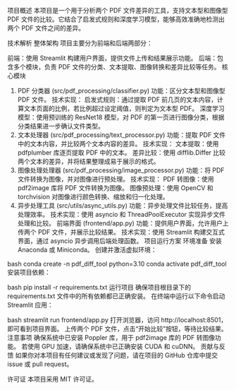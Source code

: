 项目概述
本项目是一个用于分析两个 PDF 文件差异的工具，支持文本型和图像型 PDF 文件的比较。它结合了启发式规则和深度学习模型，能够高效准确地检测出两个 PDF 文件之间的差异。

技术解析
整体架构
项目主要分为前端和后端两部分：

前端：使用 Streamlit 构建用户界面，提供文件上传和结果展示功能。
后端：包含多个模块，负责 PDF 文件的分类、文本提取、图像转换和差异比较等任务。
核心模块

1. PDF 分类器 (src/pdf_processing/classifier.py)
   功能：区分文本型和图像型 PDF 文件。
   技术实现：
   启发式规则：通过提取 PDF 前几页的文本内容，计算文本页面的比例，若比例超过设定阈值，则判定为文本型 PDF。
   深度学习模型：使用预训练的 ResNet18 模型，对 PDF 的第一页进行图像分类，根据分类结果进一步确认文件类型。
2. 文本处理器 (src/pdf_processing/text_processor.py)
   功能：提取 PDF 文件中的文本内容，并比较两个文本内容的差异。
   技术实现：
   文本提取：使用 pdfplumber 库逐页提取 PDF 中的文本。
   差异比较：使用 difflib.Differ 比较两个文本的差异，并将结果整理成易于展示的格式。
3. 图像处理处理器 (src/pdf_processing/image_processor.py)
   功能：将 PDF 文件转换为图像，并对图像进行预处理。
   技术实现：
   PDF 转图像：使用 pdf2image 库将 PDF 文件转换为图像。
   图像预处理：使用 OpenCV 和 torchvision 对图像进行颜色转换、缩放和归一化处理。
4. 异步处理工具 (src/utils/async_utils.py)
   功能：异步处理文件比较任务，提高处理效率。
   技术实现：使用 asyncio 和 ThreadPoolExecutor 实现异步文件处理和比较。
   前端界面 (frontend/app.py)
   功能：提供用户界面，允许用户上传两个 PDF 文件，并展示比较结果。
   技术实现：使用 Streamlit 构建交互式界面，通过 asyncio 异步调用后端处理函数。
   项目运行方案
   环境准备
   安装 Anaconda 或 Miniconda。
   创建并激活虚拟环境：

bash
conda create -n pdf_diff_tool python=3.10
conda activate pdf_diff_tool
安装项目依赖：

bash
pip install -r requirements.txt
运行项目
确保项目根目录下的 requirements.txt 文件中的所有依赖都已正确安装。
在终端中运行以下命令启动 Streamlit 应用：

bash
streamlit run frontend/app.py
打开浏览器，访问 http://localhost:8501，即可看到项目界面。
上传两个 PDF 文件，点击“开始比较”按钮，等待比较结果。
注意事项
确保系统中已安装 Poppler 库，用于 pdf2image 库的 PDF 转图像功能。
若使用 GPU 加速，请确保系统中已正确安装 CUDA 和 cuDNN。
贡献与反馈
如果你对本项目有任何建议或发现了问题，请在项目的 GitHub 仓库中提交 issue 或 pull request。

许可证
本项目采用 MIT 许可证。
